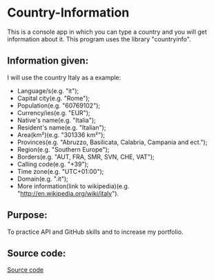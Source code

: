 # Country-Information
This is a console app in which you can type a country and you will get information about it. This program uses the
library "countryinfo".

## Information given:
I will use the country Italy as a example:

- Language/s(e.g. "it");
- Capital city(e.g. "Rome");
- Population(e.g. "60769102");
- Currency/ies(e.g. "EUR");
- Native's name(e.g. "Italia");
- Resident's name(e.g. "Italian");
- Area(km²)(e.g. "301336 km²");
- Provinces(e.g. "Abruzzo, Basilicata, Calabria, Campania and ect.");
- Region(e.g. "Southern Europe");
- Borders(e.g. "AUT, FRA, SMR, SVN, CHE, VAT");
- Calling code(e.g. "+39");
- Time zone(e.g. "UTC+01:00");
- Domain(e.g. ".it");
- More information(link to wikipedia)(e.g. "http://en.wikipedia.org/wiki/italy").

## Purpose:
To practice API and GitHub skills and to increase my portfolio.

## Source code:
[Source code](https://github.com/Mario-Lupo-Ciaponi/Country-Information/blob/main/country_information.py)